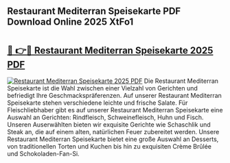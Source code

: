 ## Restaurant Mediterran Speisekarte PDF Download Online 2025 XtFo1

# <h2><a href="http://gc7ukwe.nevu.top/?p=Restaurant+Mediterran+Speisekarte">🔗 👉🔴 Restaurant Mediterran Speisekarte 2025 PDF</a></h2>

[![Restaurant Mediterran Speisekarte 2025 PDF](https://i.imgur.com/dBaPXMq.png)](http://gc7ukwe.nevu.top/?p=Restaurant+Mediterran+Speisekarte)
Die Restaurant Mediterran Speisekarte ist die Wahl zwischen einer Vielzahl von Gerichten und befriedigt Ihre Geschmackspräferenzen. Auf unserer Restaurant Mediterran Speisekarte stehen verschiedene leichte und frische Salate. Für Fleischliebhaber gibt es auf unserer Restaurant Mediterran Speisekarte eine Auswahl an Gerichten: Rindfleisch, Schweinefleisch, Huhn und Fisch. Unseren Auserwählten bieten wir exquisite Gerichte wie Schaschlik und Steak an, die auf einem alten, natürlichen Feuer zubereitet werden. Unsere Restaurant Mediterran Speisekarte bietet eine große Auswahl an Desserts, von traditionellen Torten und Kuchen bis hin zu exquisiten Crème Brûlée und Schokoladen-Fan-Si.
